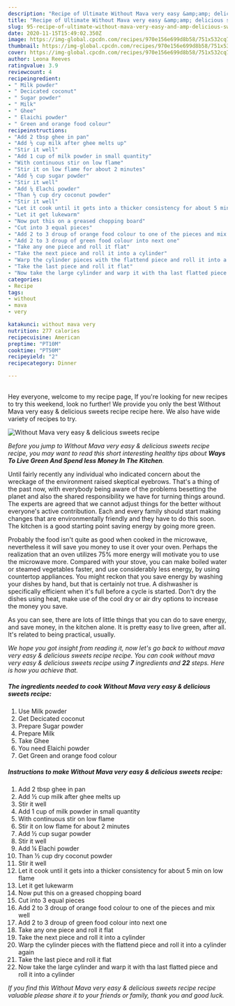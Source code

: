 ```yaml
---
description: "Recipe of Ultimate Without Mava very easy &amp;amp; delicious sweets recipe"
title: "Recipe of Ultimate Without Mava very easy &amp;amp; delicious sweets recipe"
slug: 95-recipe-of-ultimate-without-mava-very-easy-and-amp-delicious-sweets-recipe
date: 2020-11-15T15:49:02.350Z
image: https://img-global.cpcdn.com/recipes/970e156e699d8b58/751x532cq70/without-mava-very-easy-delicious-sweets-recipe-recipe-main-photo.jpg
thumbnail: https://img-global.cpcdn.com/recipes/970e156e699d8b58/751x532cq70/without-mava-very-easy-delicious-sweets-recipe-recipe-main-photo.jpg
cover: https://img-global.cpcdn.com/recipes/970e156e699d8b58/751x532cq70/without-mava-very-easy-delicious-sweets-recipe-recipe-main-photo.jpg
author: Leona Reeves
ratingvalue: 3.9
reviewcount: 4
recipeingredient:
- " Milk powder"
- " Decicated coconut"
- " Sugar powder"
- " Milk"
- " Ghee"
- " Elaichi powder"
- " Green and orange food colour"
recipeinstructions:
- "Add 2 tbsp ghee in pan"
- "Add ½ cup milk after ghee melts up"
- "Stir it well"
- "Add 1 cup of milk powder in small quantity"
- "With continuous stir on low flame"
- "Stir it on low flame for about 2 minutes"
- "Add ½ cup sugar powder"
- "Stir it well"
- "Add ¼ Elachi powder"
- "Than ½ cup dry coconut powder"
- "Stir it well"
- "Let it cook until it gets into a thicker consistency for about 5 min on low flame"
- "Let it get lukewarm"
- "Now put this on a greased chopping board"
- "Cut into 3 equal pieces"
- "Add 2 to 3 droup of orange food colour to one of the pieces and mix well"
- "Add 2 to 3 droup of green food colour into next one"
- "Take any one piece and roll it flat"
- "Take the next piece and roll it into a cylinder"
- "Warp the cylinder pieces with the flattend piece and roll it into a cylinder again"
- "Take the last piece and roll it flat"
- "Now take the large cylinder and warp it with tha last flatted piece and roll it into a cylinder"
categories:
- Recipe
tags:
- without
- mava
- very

katakunci: without mava very 
nutrition: 277 calories
recipecuisine: American
preptime: "PT10M"
cooktime: "PT50M"
recipeyield: "2"
recipecategory: Dinner

---
```

<br>
Hey everyone, welcome to my recipe page, If you're looking for new recipes to try this weekend, look no further! We provide you only the best Without Mava very easy &amp; delicious sweets recipe recipe here. We also have wide variety of recipes to try.
<br>


![Without Mava very easy &amp; delicious sweets recipe](https://img-global.cpcdn.com/recipes/970e156e699d8b58/751x532cq70/without-mava-very-easy-delicious-sweets-recipe-recipe-main-photo.jpg)

<i>Before you jump to Without Mava very easy &amp; delicious sweets recipe recipe, you may want to read this short interesting healthy tips about 
<strong>Ways To Live Green And Spend less Money In The Kitchen</strong>.</i>
</br>

Until fairly recently any individual who indicated concern about the wreckage of the environment raised skeptical eyebrows. That's a thing of the past now, with everybody being aware of the problems besetting the planet and also the shared responsibility we have for turning things around. The experts are agreed that we cannot adjust things for the better without everyone's active contribution. Each and every family should start making changes that are environmentally friendly and they have to do this soon. The kitchen is a good starting point saving energy by going more green.

Probably the food isn't quite as good when cooked in the microwave, nevertheless it will save you money to use it over your oven. Perhaps the realization that an oven utilizes 75% more energy will motivate you to use the microwave more. Compared with your stove, you can make boiled water or steamed vegetables faster, and use considerably less energy, by using countertop appliances. You might reckon that you save energy by washing your dishes by hand, but that is certainly not true. A dishwasher is specifically efficient when it's full before a cycle is started. Don't dry the dishes using heat, make use of the cool dry or air dry options to increase the money you save.

As you can see, there are lots of little things that you can do to save energy, and save money, in the kitchen alone. It is pretty easy to live green, after all. It's related to being practical, usually.


<i>We hope you got insight from reading it, now let's go back to without mava very easy &amp; delicious sweets recipe recipe. You can cook without mava very easy &amp; delicious sweets recipe using <strong>7</strong> ingredients and <strong>22</strong> steps. Here is how you achieve that.
</i>

##### The ingredients needed to cook Without Mava very easy &amp; delicious sweets recipe:

1. Use  Milk powder
1. Get  Decicated coconut
1. Prepare  Sugar powder
1. Prepare  Milk
1. Take  Ghee
1. You need  Elaichi powder
1. Get  Green and orange food colour


##### Instructions to make Without Mava very easy &amp; delicious sweets recipe:

1. Add 2 tbsp ghee in pan
1. Add ½ cup milk after ghee melts up
1. Stir it well
1. Add 1 cup of milk powder in small quantity
1. With continuous stir on low flame
1. Stir it on low flame for about 2 minutes
1. Add ½ cup sugar powder
1. Stir it well
1. Add ¼ Elachi powder
1. Than ½ cup dry coconut powder
1. Stir it well
1. Let it cook until it gets into a thicker consistency for about 5 min on low flame
1. Let it get lukewarm
1. Now put this on a greased chopping board
1. Cut into 3 equal pieces
1. Add 2 to 3 droup of orange food colour to one of the pieces and mix well
1. Add 2 to 3 droup of green food colour into next one
1. Take any one piece and roll it flat
1. Take the next piece and roll it into a cylinder
1. Warp the cylinder pieces with the flattend piece and roll it into a cylinder again
1. Take the last piece and roll it flat
1. Now take the large cylinder and warp it with tha last flatted piece and roll it into a cylinder


<i>If you find this Without Mava very easy &amp; delicious sweets recipe recipe valuable please share it to your friends or family, thank you and good luck.</i>

